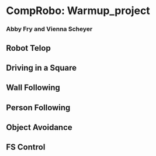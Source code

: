 # CompRobo: Warmup_project
### Abby Fry and Vienna Scheyer

## Robot Telop
## Driving in a Square
## Wall Following
## Person Following
## Object Avoidance
## FS Control
